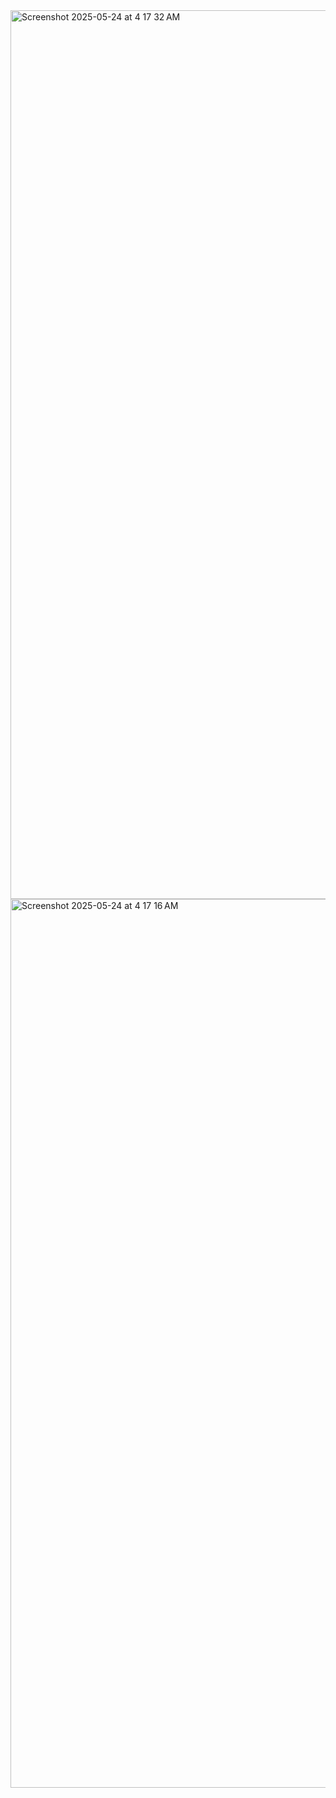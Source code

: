 <img width="1422" alt="Screenshot 2025-05-24 at 4 17 32 AM" src="https://github.com/user-attachments/assets/28cc927b-5e4f-4c07-b95b-793ff1db7408" />
<img width="1422" alt="Screenshot 2025-05-24 at 4 17 16 AM" src="https://github.com/user-attachments/assets/60d92a5d-e068-4bbe-a4f6-79a386545706" />
